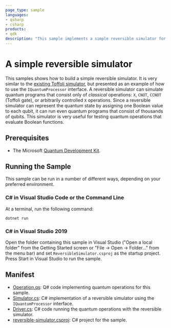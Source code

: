 ```yaml
---
page_type: sample
languages:
- qsharp
- csharp
products:
- qdk
description: "This sample implements a simple reversible simulator for Q# using the `IQuantumProcessor` interface."
---
```


# A simple reversible simulator

This samples shows how to build a simple reversible simulator.  It is very
similar to the [existing Toffoli
simulator](https://docs.microsoft.com/quantum/machines/toffoli-simulator?view=qsharp-preview),
but presented as an example of how to use the `IQuantumProcessor` interface. A
reversible simulator can simulate quantum programs that consist only of
*classical* operations: `X`, `CNOT`, `CCNOT` (Toffoli gate), or arbitrarily
controlled `X` operations.  Since a reversible simulator can represent the
quantum state by assigning one Boolean value to each qubit, it can run even
quantum programs that consist of thousands of qubits. This simulator is very
useful for testing quantum operations that evaluate Boolean functions.

## Prerequisites ##

- The Microsoft [Quantum Development Kit](https://docs.microsoft.com/quantum/install-guide/).

## Running the Sample

This sample can be run in a number of different ways, depending on your
preferred environment.

### C# in Visual Studio Code or the Command Line

At a terminal, run the following command:

```dotnetcli
dotnet run
```

### C# in Visual Studio 2019

Open the folder containing this sample in Visual Studio ("Open a local folder"
from the Getting Started screen or "File → Open → Folder..." from the menu bar)
and set `ReversibleSimulator.csproj` as the startup project. Press Start in
Visual Studio to run the sample. 

## Manifest ##

- [Operation.qs](Operation.qs): Q# code implementing quantum operations for this sample.
- [Simulator.cs](Simulator.cs): C# implementation of a reversible simulator using the `IQuantumProcessor` interface.
- [Driver.cs](Driver.cs): C# code running the quantum operations with the reversible simulator.
- [reversible-simulator.csproj](reversible-simulator.csproj): C# project for the sample.

